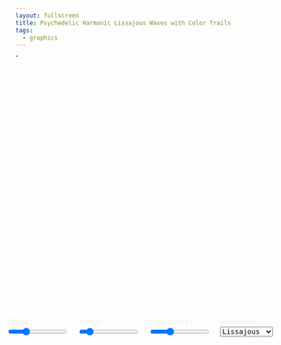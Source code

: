 ```yaml
---
layout: fullscreen
title: Psychedelic Harmonic Lissajous Waves with Color Trails
tags:
  - graphics
---
```


<style>
    #container {
      position: relative;
      width: 500px;
      height: 500px;
      margin: auto;
      margin-bottom: 30px;
    }
    canvas {
      position: absolute;
      left: 0;
      top: 0;
      display: block;
      border: 1px solid #161616;
      z-index: 1;
    }
    #controls {
      display: flex;
      flex-direction: row;
      justify-content: center;
      gap: 20px;
      margin-top: 0;
    }
    #controls label {
      font-family: monospace;
      font-size: 15px;
      color: #f0f0f0;
    }
    input[type=range] {
      width: 120px;
    }
    select {
      font-family: monospace;
      font-size: 14px;
    }
</style>

<div id="container">
	<canvas id="canvas" width="500" height="500"></canvas>
	<canvas id="trailCanvas" width="500" height="500"></canvas>
</div>
<div id="controls">
    <label>
      <span>freqA:</span> <input type="range" id="freqASlider" min="1" max="8" step="1" value="3">
    </label>
    <label>
      <span>freqB:</span> <input type="range" id="freqBSlider" min="1" max="8" step="1" value="2">
    </label>
    <label>
      <span>phaseDiff:</span> <input type="range" id="phaseSlider" min="0" max="628" step="1" value="200">
    </label>
    <label>
      <span>waveMode:</span>
      <select id="waveModeSelect">
        <option value="lissajous">Lissajous</option>
        <option value="spiro">Spirograph</option>
        <option value="ripple">Ripple</option>
      </select>
    </label>
</div>
<script>
  document.addEventListener("contextmenu", e => e.preventDefault());

  const canvas = document.getElementById('canvas');
  const trailCanvas = document.getElementById('trailCanvas');
  const ctx = canvas.getContext('2d');
  const trailCtx = trailCanvas.getContext('2d');
  const w = canvas.width, h = canvas.height;

  // Controls
  let freqA = +document.getElementById('freqASlider').value;
  let freqB = +document.getElementById('freqBSlider').value;
  let phaseDiff = +document.getElementById('phaseSlider').value / 100;
  let waveMode = document.getElementById('waveModeSelect').value;

  document.getElementById('freqASlider').addEventListener('input', function() {
    freqA = +this.value;
    clearTrail();
  });
  document.getElementById('freqBSlider').addEventListener('input', function() {
    freqB = +this.value;
    clearTrail();
  });
  document.getElementById('phaseSlider').addEventListener('input', function() {
    phaseDiff = +this.value / 100;
    clearTrail();
  });
  document.getElementById('waveModeSelect').addEventListener('change', function() {
    waveMode = this.value;
    clearTrail();
  });
  
  function clearTrail() {
    trailCtx.clearRect(0, 0, w, h);
    lastPt = undefined;
    colorTick = 0;
  }

  // Animation vars
  let t = 0, lastPt = undefined, colorTick = 0;
  const speed = 0.03;

  // Lissajous params
  const size = 180;
  const center = [w/2, h/2];

  function getColor(theta) {
    // Psychedelic color cycling
    // theta: radians (use t or position to vary)
    const r = 180 + 70*Math.sin(theta*2 + colorTick*0.008);
    const g = 170 + 70*Math.sin(theta + 2 + colorTick*0.01);
    const b = 200 + 55*Math.sin(theta*2 + colorTick*0.015 - 2);
    return `rgb(${r|0},${g|0},${b|0})`;
  }

  function lissajousPoint(t, freqA, freqB, phase) {
    const x = center[0] + size * Math.sin(freqA * t + phase);
    const y = center[1] + size * Math.sin(freqB * t);
    return [x, y];
  }

  function spirographPoint(t, freqA, freqB, phase) {
    // Rose curve variation
    const k = freqA / freqB;
    const r = size * Math.cos(k * t + phase);
    const x = center[0] + r * Math.cos(t);
    const y = center[1] + r * Math.sin(t);
    return [x, y];
  }

  function ripplePoint(t, freqA, freqB, phase) {
    // Expanding evolving waves
    const r = size + 45 * Math.sin(freqB * t + phase + Math.cos(freqA*t)/2);
    const x = center[0] + r * Math.cos(t*0.7 + Math.sin(freqB*t)*0.6);
    const y = center[1] + r * Math.sin(t*0.7 + Math.cos(freqA*t)*0.6);
    return [x, y];
  }

  function draw() {
    // Faint transparency layer to fade old trails
    trailCtx.fillStyle = "rgba(8,8,16,0.08)";
    trailCtx.fillRect(0, 0, w, h);

    ctx.clearRect(0, 0, w, h);

    // Draw main evolving waveform curve -- for preview
    ctx.save();
    ctx.globalAlpha = 0.45;
    ctx.setLineDash([4, 10]);
    ctx.lineWidth = 1.5;
    ctx.strokeStyle = "#666";
    ctx.beginPath();
    let prev;
    for(let tt=0; tt < 2*Math.PI; tt += 0.002) {
      let p;
      if (waveMode === "lissajous")
        p = lissajousPoint(tt, freqA, freqB, phaseDiff);
      else if (waveMode === "spiro")
        p = spirographPoint(tt, freqA, freqB, phaseDiff);
      else
        p = ripplePoint(tt, freqA, freqB, phaseDiff);
      if (!prev) ctx.moveTo(p[0], p[1]);
      else ctx.lineTo(p[0], p[1]);
      prev = p;
    }
    ctx.stroke();
    ctx.restore();

    // Animate moving "tracer" with rainbow trail
    let pt;
    if (waveMode === "lissajous")
      pt = lissajousPoint(t, freqA, freqB, phaseDiff);
    else if (waveMode === "spiro")
      pt = spirographPoint(t, freqA, freqB, phaseDiff);
    else
      pt = ripplePoint(t, freqA, freqB, phaseDiff);

    if (lastPt) {
      trailCtx.strokeStyle = getColor(t);
      trailCtx.lineWidth = 2.8+1.5*Math.sin(t/6);
      trailCtx.beginPath();
      trailCtx.moveTo(lastPt[0], lastPt[1]);
      trailCtx.lineTo(pt[0], pt[1]);
      trailCtx.stroke();
    }
    lastPt = pt;

    // Draw current tracer
    ctx.save();
    ctx.shadowBlur = 15;
    ctx.shadowColor = getColor(t+10);
    ctx.beginPath();
    ctx.arc(pt[0], pt[1], 10 + 2*Math.sin(t/3), 0, 2*Math.PI);
    ctx.fillStyle = getColor(t+23);
    ctx.fill();
    ctx.restore();

    colorTick += 1;
    t += speed;

    requestAnimationFrame(draw);
  }

  clearTrail();
  draw();
</script>
